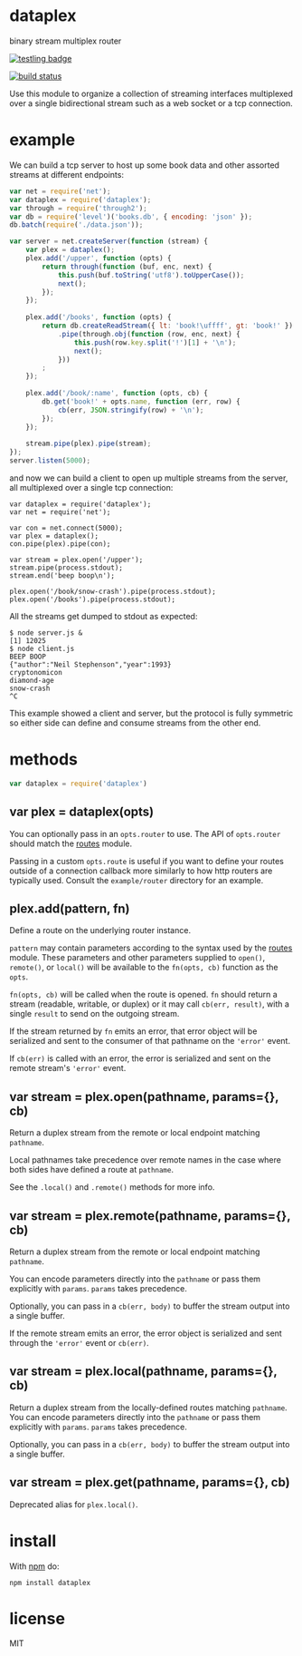 # dataplex

binary stream multiplex router

[![testling badge](https://ci.testling.com/substack/dataplex.png)](https://ci.testling.com/substack/dataplex)

[![build status](https://secure.travis-ci.org/substack/dataplex.png)](http://travis-ci.org/substack/dataplex)

Use this module to organize a collection of streaming interfaces multiplexed
over a single bidirectional stream such as a web socket or a tcp connection.

# example

We can build a tcp server to host up some book data and other assorted streams
at different endpoints:

``` js
var net = require('net');
var dataplex = require('dataplex');
var through = require('through2');
var db = require('level')('books.db', { encoding: 'json' });
db.batch(require('./data.json'));

var server = net.createServer(function (stream) {
    var plex = dataplex();
    plex.add('/upper', function (opts) {
        return through(function (buf, enc, next) {
            this.push(buf.toString('utf8').toUpperCase());
            next();
        });
    });
    
    plex.add('/books', function (opts) {
        return db.createReadStream({ lt: 'book!\uffff', gt: 'book!' })
            .pipe(through.obj(function (row, enc, next) {
                this.push(row.key.split('!')[1] + '\n');
                next();
            }))
        ;
    });
    
    plex.add('/book/:name', function (opts, cb) {
        db.get('book!' + opts.name, function (err, row) {
            cb(err, JSON.stringify(row) + '\n');
        });
    });
    
    stream.pipe(plex).pipe(stream);
});
server.listen(5000);
```

and now we can build a client to open up multiple streams from the server, all
multiplexed over a single tcp connection:

```
var dataplex = require('dataplex');
var net = require('net');

var con = net.connect(5000);
var plex = dataplex();
con.pipe(plex).pipe(con);

var stream = plex.open('/upper');
stream.pipe(process.stdout);
stream.end('beep boop\n');

plex.open('/book/snow-crash').pipe(process.stdout);
plex.open('/books').pipe(process.stdout);
```

All the streams get dumped to stdout as expected:

```
$ node server.js &
[1] 12025
$ node client.js
BEEP BOOP
{"author":"Neil Stephenson","year":1993}
cryptonomicon
diamond-age
snow-crash
^C
```

This example showed a client and server, but the protocol is fully symmetric so
either side can define and consume streams from the other end.

# methods

``` js
var dataplex = require('dataplex')
```

## var plex = dataplex(opts)

You can optionally pass in an `opts.router` to use. The API of `opts.router`
should match the [routes](https://npmjs.org/package/routes) module.

Passing in a custom `opts.route` is useful if you want to define your routes
outside of a connection callback more similarly to how http routers are
typically used. Consult the `example/router` directory for an example.

## plex.add(pattern, fn)

Define a route on the underlying router instance.

`pattern` may contain parameters according to the syntax used by the
[routes](https://npmjs.org/package/routes) module. These parameters and other
parameters supplied to `open()`, `remote()`, or `local()` will be available to
the `fn(opts, cb)` function as the `opts`.

`fn(opts, cb)` will be called when the route is opened.
`fn` should return a stream (readable, writable, or duplex) or it may call
`cb(err, result)`, with a single `result` to send on the outgoing stream.

If the stream returned by `fn` emits an error, that error object will be
serialized and sent to the consumer of that pathname on the `'error'` event.

If `cb(err)` is called with an error, the error is serialized and sent on the
remote stream's `'error'` event.

## var stream = plex.open(pathname, params={}, cb)

Return a duplex stream from the remote or local endpoint matching `pathname`.

Local pathnames take precedence over remote names in the case where both sides
have defined a route at `pathname`.

See the `.local()` and `.remote()` methods for more info.

## var stream = plex.remote(pathname, params={}, cb)

Return a duplex stream from the remote or local endpoint matching `pathname`.

You can encode parameters directly into the `pathname` or pass them explicitly
with `params`. `params` takes precedence.

Optionally, you can pass in a `cb(err, body)` to buffer the stream output into a
single buffer.

If the remote stream emits an error, the error object is serialized and sent
through the `'error'` event or `cb(err)`.

## var stream = plex.local(pathname, params={}, cb)

Return a duplex stream from the locally-defined routes matching `pathname`. You
can encode parameters directly into the `pathname` or pass them explicitly with
`params`. `params` takes precedence.

Optionally, you can pass in a `cb(err, body)` to buffer the stream output into a
single buffer.

## var stream = plex.get(pathname, params={}, cb)

Deprecated alias for `plex.local()`.

# install

With [npm](https://npmjs.org) do:

```
npm install dataplex
```

# license

MIT
